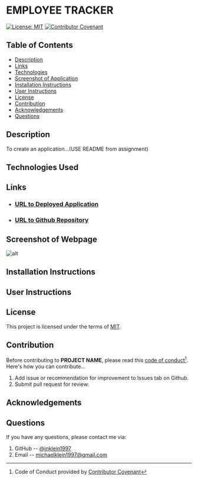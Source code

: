 # EMPLOYEE TRACKER
[![License: MIT](https://img.shields.io/badge/License-MIT-yellow.svg)](https://opensource.org/licenses/MIT)
[![Contributor Covenant](https://img.shields.io/badge/Contributor%20Covenant-2.1-4baaaa.svg)](code_of_conduct.md)

## Table of Contents
- [Description](#Description)
- [Links](#Links)
- [Technologies](#Technologies)
- [Screenshot of Application](#Screenshot-of-Application)
- [Installation Instructions](#Installation-Instructions)
- [User Instructions](#User-Instructions)
- [License](#License)
- [Contribution](#Contribution)
- [Acknowledgements](#Acknowledgements)
- [Questions](#Questions)

## Description
To create an application...(USE README from assignment)

## Technologies Used

## Links
- ### [URL to Deployed Application]()
- ### [URL to Github Repository]()

## Screenshot of Webpage
![alt](./assets/images/...)

## Installation Instructions

## User Instructions

## License
This project is licensed under the terms of [MIT](https://opensource.org/licenses/MIT).
  
## Contribution
Before contributing to **PROJECT NAME**, please read this [code of conduct](code_of_conduct.md)[^1].<br>
Here's how you can contribute...
1. Add issue or recommendation for improvement to Issues tab on Github.
2. Submit pull request for review.

## Acknowledgements

## Questions
If you have any questions, please contact me via:
1. GitHub -- [@inklein1997](https://github.com/inklein1997)
2. Email -- michaelklein1997@gmail.com

[^1]: Code of Conduct provided by [Contributor Covenant](https://www.contributor-covenant.org/)